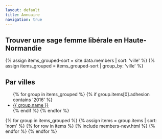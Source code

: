 ```yaml
---
layout: default
title: Annuaire
navigation: true
---
```


<div class="members" id="users">
  <h2>Trouver une sage femme libérale en Haute-Normandie</h2>
  <!-- <input class="search" placeholder="Trier">
  <button class="sort" data-sort="name">Trier par nom</button>
  <button class="sort" data-sort="activity">Trier par activité</button>
  <br>
  <br> --> 
  {% assign items_grouped-sort = site.data.members | sort: 'ville' %}
  {% assign items_grouped = items_grouped-sort | group_by: 'ville' %}
  

  <nav class="nav-activity">
  <h2>Par villes</h2>
  <ul>
  {% for group in items_grouped %}
  {% if group.items[0].adhesion contains '2016' %}
  <li><a href="#id-{{ group.name | slugify }}">{{ group.name }}</a></li>
  {% endif %}
  {% endfor %} 
  </ul>
  </nav>

  <div class="members-list list">
  {% for group in items_grouped %}
  {% assign items = group.items | sort: 'nom' %}
  {% for row in items %}
  {% include members-new.html %}
  {% endfor %}
  {% endfor %} 
  </div>

</div>

